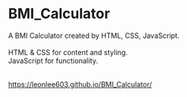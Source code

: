 # BMI_Calculator
A BMI Calculator created by HTML, CSS, JavaScript.<br><br>
HTML & CSS for content and styling.<br>
JavaScript for functionality.<br><br>

https://leonlee603.github.io/BMI_Calculator/
